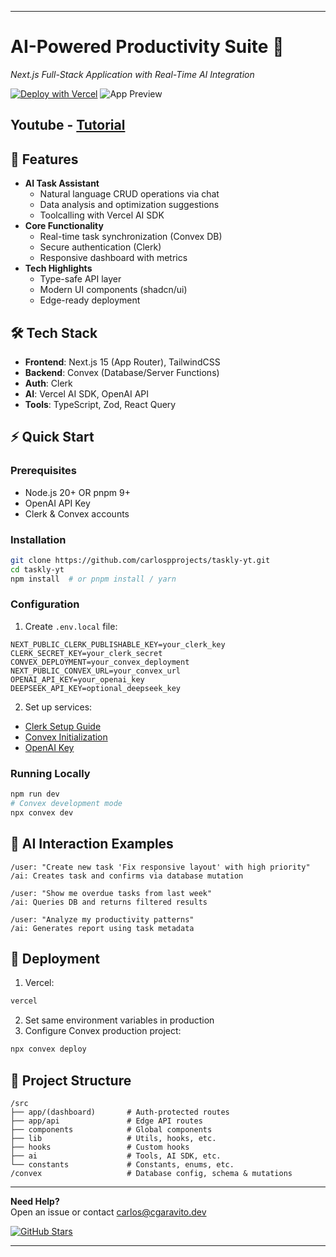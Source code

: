 

---

# AI-Powered Productivity Suite 🚀

_Next.js Full-Stack Application with Real-Time AI Integration_

[![Deploy with Vercel](https://vercel.com/button)](https://vercel.com/new/clone?repository-url=https%3A%2F%2Fgithub.com%2Fcarlospprojects%2Ftaskly-yt)
![App Preview](https://github.com/user-attachments/assets/e8ddf2e7-8ea1-4226-94ac-0cc632dc1b91)

## Youtube - [Tutorial](https://www.youtube.com/watch?v=jUT-EWN4Ueg)

## 🌟 Features

- **AI Task Assistant**
  - Natural language CRUD operations via chat
  - Data analysis and optimization suggestions
  - Toolcalling with Vercel AI SDK
- **Core Functionality**
  - Real-time task synchronization (Convex DB)
  - Secure authentication (Clerk)
  - Responsive dashboard with metrics
- **Tech Highlights**
  - Type-safe API layer
  - Modern UI components (shadcn/ui)
  - Edge-ready deployment

## 🛠️ Tech Stack

- **Frontend**: Next.js 15 (App Router), TailwindCSS
- **Backend**: Convex (Database/Server Functions)
- **Auth**: Clerk
- **AI**: Vercel AI SDK, OpenAI API
- **Tools**: TypeScript, Zod, React Query

## ⚡ Quick Start

### Prerequisites

- Node.js 20+ OR pnpm 9+
- OpenAI API Key
- Clerk & Convex accounts

### Installation

```bash
git clone https://github.com/carlospprojects/taskly-yt.git
cd taskly-yt
npm install  # or pnpm install / yarn
```

### Configuration

1. Create `.env.local` file:

```env
NEXT_PUBLIC_CLERK_PUBLISHABLE_KEY=your_clerk_key
CLERK_SECRET_KEY=your_clerk_secret
CONVEX_DEPLOYMENT=your_convex_deployment
NEXT_PUBLIC_CONVEX_URL=your_convex_url
OPENAI_API_KEY=your_openai_key
DEEPSEEK_API_KEY=optional_deepseek_key
```

2. Set up services:

- [Clerk Setup Guide](https://clerk.com/docs)
- [Convex Initialization](https://docs.convex.dev/get-started)
- [OpenAI Key](https://platform.openai.com/api-keys)

### Running Locally

```bash
npm run dev
# Convex development mode
npx convex dev
```

## 🧠 AI Interaction Examples

```plaintext
/user: "Create new task 'Fix responsive layout' with high priority"
/ai: Creates task and confirms via database mutation

/user: "Show me overdue tasks from last week"
/ai: Queries DB and returns filtered results

/user: "Analyze my productivity patterns"
/ai: Generates report using task metadata
```

## 🚀 Deployment

1. Vercel:

```bash
vercel
```

2. Set same environment variables in production
3. Configure Convex production project:

```bash
npx convex deploy
```

## 📂 Project Structure

```
/src
├── app/(dashboard)       # Auth-protected routes
├── app/api               # Edge API routes
├── components            # Global components
├── lib                   # Utils, hooks, etc.
├── hooks                 # Custom hooks
├── ai                    # Tools, AI SDK, etc.
└── constants             # Constants, enums, etc.
/convex                   # Database config, schema & mutations
```

---

**Need Help?**  
Open an issue or contact [carlos@cgaravito.dev](mailto:carlos@cgaravito.dev)

[![GitHub Stars](https://img.shields.io/github/stars/carlospprojects/taskly-yt?style=social)](https://github.com/carlospprojects/taskly-yt)

---

